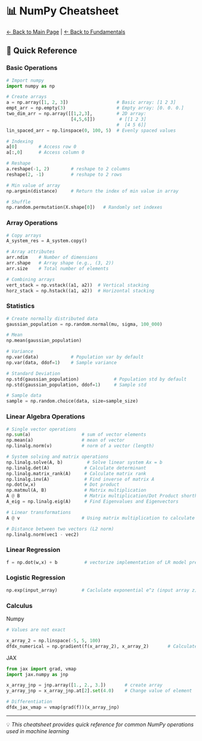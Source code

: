 # 📊 NumPy Cheatsheet

[← Back to Main Page](../../../README.md) | [← Back to Fundamentals](../../README.md)

## 📝 Quick Reference

### Basic Operations
```python
# Import numpy
import numpy as np

# Create arrays
a = np.array([1, 2, 3])                  # Basic array: [1 2 3]
empt_arr = np.empty(3)                   # Empty array: [0. 0. 0.]
two_dim_arr = np.array([[1,2,3],         # 2D array:
                        [4,5,6]])         # [[1 2 3]
                                         #  [4 5 6]]
lin_spaced_arr = np.linspace(0, 100, 5)  # Evenly spaced values

# Indexing
a[0]        # Access row 0 
a[:,0]      # Access column 0 

# Reshape
a.reshape(-1, 2)        # reshape to 2 columns
reshape(2, -1)          # reshape to 2 rows

# Min value of array 
np.argmin(distance)     # Return the index of min value in array

# Shuffle
np.random.permutation(X.shape[0])   # Randomly set indexes
```

### Array Operations
```python
# Copy arrays
A_system_res = A_system.copy()

# Array attributes
arr.ndim    # Number of dimensions
arr.shape   # Array shape (e.g., (3, 2))
arr.size    # Total number of elements

# Combining arrays
vert_stack = np.vstack((a1, a2))  # Vertical stacking
horz_stack = np.hstack((a1, a2))  # Horizontal stacking
```

### Statistics
```python
# Create normally distributed data
gaussian_population = np.random.normal(mu, sigma, 100_000)

# Mean
np.mean(gaussian_population)

# Variance
np.var(data)            # Population var by default
np.var(data, ddof=1)    # Sample variance

# Standard Deviation
np.std(gaussian_population)             # Population std by default
np.std(gaussian_population, ddof=1)     # Sample std

# Sample data
sample = np.random.choice(data, size=sample_size)
```

### Linear Algebra Operations
```python
# Single vector operations
np.sum(a)                   # sum of vector elements
np.mean(a)                  # mean of vector
np.linalg.norm(v)           # norm of a vector (length)

# System solving and matrix operations
np.linalg.solve(A, b)         # Solve linear system Ax = b
np.linalg.det(A)             # Calculate determinant
np.linalg.matrix_rank(A)     # Calculate matrix rank
np.linalg.inv(A)             # Find inverse of matrix A
np.dot(w,x)                  # Dot product
np.matmul(A, B)              # Matrix multiplication
A @ B                        # Matrix multiplication/Dot Product shorthand
A_eig = np.linalg.eig(A)     # Find Eigenvalues and Eigenvectors

# Linear transformations
A @ v                       # Using matrix multiplication to calculate new vector

# Distance between two vectors (L2 norm)
np.linalg.norm(vec1 - vec2)

```

### Linear Regression
```python
f = np.dot(w,x) + b          # vectorize implementation of LR model prediction
```

### Logistic Regression
```python
np.exp(input_array)         # Caclulate exponential e^z (input array z)
```

### Calculus

Numpy
```python
# Values are not exact

x_array_2 = np.linspace(-5, 5, 100)
dfdx_numerical = np.gradient(f(x_array_2), x_array_2)       # Calculate derivatives
```

JAX
```python
from jax import grad, vmap
import jax.numpy as jnp

x_array_jnp = jnp.array([1., 2., 3.])       # create array
y_array_jnp = x_array_jnp.at[2].set(4.0)    # Change value of element

# Differentiation
dfdx_jax_vmap = vmap(grad(f))(x_array_jnp)  

```




---
💡 _This cheatsheet provides quick reference for common NumPy operations used in machine learning_
